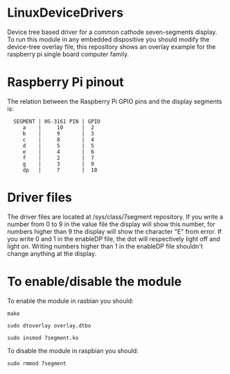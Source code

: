 # LinuxDeviceDrivers

Device tree based driver for a common cathode seven-segments display. To run this module in any embedded dispositive you should modify the device-tree overlay file, this repository shows an overlay example for the raspberry pi single board computer family.    

# Raspberry Pi pinout

The relation between the Raspberry Pi GPIO pins and the display segments is:

      SEGMENT | HS-3161 PIN | GPIO
         a    |     10      |  2
         b    |     9       |  3
         c    |     8       |  4
         d    |     5       |  5
         e    |     4       |  6
         f    |     2       |  7
         g    |     3       |  9
         dp   |     7       |  10
         
# Driver files

The driver files are located at /sys/class/7segment repository. If you write a number from 0 to 9 in the value file the display will show this number, for numbers higher than 9 the display will show the character "E" from error. If you write 0 and 1 in the enableDP file, the dot will respectively light off and light on. Writing numbers higher than 1 in the enableDP file shouldn't change anything at the display.

# To enable/disable the module

To enable the module in rasbian you should:
```
make

sudo dtoverlay overlay.dtbo

sudo insmod 7segment.ko
```
To disable the module in raspbian you should:

`sudo rmmod 7segment`
